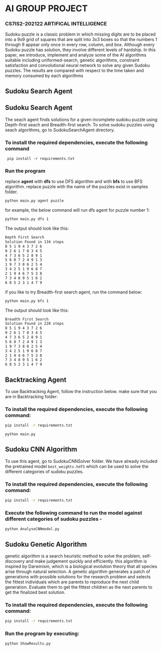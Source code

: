 # AI GROUP PROJECT
### CS7IS2-202122 ARTIFICAL INTELLIGENCE

Sudoku puzzle is a classic problem in which missing digits
are to be placed into a 9x9 grid of squares that are split into 3x3 boxes so
that the numbers 1 through 9 appear only once in every row, column, and
box. Although every Sudoku puzzle has solution, they involve different
levels of hardship. In this paper, we introduce, implement and analyze
some of the AI algorithms suitable including uniformed-search, genetic
algorithms, constraint satisfaction and convolutional neural network to
solve any given Sudoku puzzles. The results are compared with respect
to the time taken and memory consumed by each algorithms

## Sudoku Search Agent

## Sudoku Search Agent

The seach agent finds solutions for a given incomplete sudoku puzzle using Depth-first seach and Breadth-first search.
To solve sudoku puzzles using seach algorithms, go to SudokuSearchAgent directory.

### To install the required dependencies, execute the following command 

``` pip install -r requirements.txt```

 ### Run the program
 
replace **agent** with **dfs** to use DFS algorithm and with **bfs** to use BFS algorithm.
replace puzzle with the name of the puzzles exist in samples folder.
 
```bash
python main.py agent puzzle
```

for example, the below command will run dfs agent for puzzle number 1:

```bash
python main.py dfs 1
```
The output should look like this:

```bash
Depth First Search
Solution Found in 134 steps
8 5 1 9 4 3 7 2 6 
9 2 6 1 7 8 3 4 5 
4 7 3 6 5 2 8 9 1 
5 6 8 7 2 4 9 1 3 
1 9 7 3 8 6 2 5 4 
3 4 2 5 1 9 6 8 7 
2 1 9 4 6 7 5 3 8 
7 3 4 8 9 5 1 6 2 
6 8 5 2 3 1 4 7 9 
```
if you like to try Breadth-first search agent, run the command below:
```bash
python main.py bfs 1
```
The output should look like this:

```bash
Breadth First Search
Solution Found in 220 steps
8 5 1 9 4 3 7 2 6 
9 2 6 1 7 8 3 4 5 
4 7 3 6 5 2 8 9 1 
5 6 8 7 2 4 9 1 3 
1 9 7 3 8 6 2 5 4 
3 4 2 5 1 9 6 8 7 
2 1 9 4 6 7 5 3 8 
7 3 4 8 9 5 1 6 2 
6 8 5 2 3 1 4 7 9 
```


## Backtracking Agent

To use Backtracking Agent, follow the instruction below. make sure that you are in Backtracking folder: 

### To install the required dependencies, execute the following command:
```bash
pip install -r requirements.txt
```

```bash
python main.py
```
## Sudoku CNN Algorithm

To use this agent, go to SudokuCNNSolver folder. We have already included the pretrained model `best_weights.hdf5` which can be used to
solve the different categories of sudoku puzzles. 

### To install the required dependencies, execute the following command:

```bash
pip install -r requirements.txt
```

### Execute the following command to run the model against different categories of sudoku puzzles - 

```bash
python AnalyseCNNmodel.py
```

## Sudoku Genetic Algorithm

genetic algorithm is a search heuristic method to solve the problem, self-discovery and make judgement quickly and efficiently. this algorithm is inspired by Darwinism, which is a biological evolution theory that all species arise through natural selection. A genetic algorithm generates a patch of generations with possible solutions for the research problem and selects the fittest individuals which are parents to reproduce the next child generation. Evaluate them to get the fittest children as the next parents to get the finalized best solution.

### To install the required dependencies, execute the following command:

```bash
pip install -r requirements.txt
```

### Run the program by executing:

```bash
python ShowResults.py
```
